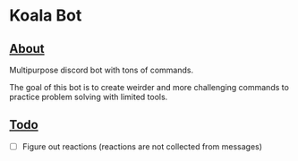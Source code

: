 # Koala Bot

## <u>**About**</u>

Multipurpose discord bot with tons of commands.

The goal of this bot is to create weirder and more challenging
commands to practice problem solving with limited tools.

## <u>**Todo**</u>
  - [ ] Figure out reactions (reactions are not collected from messages)
